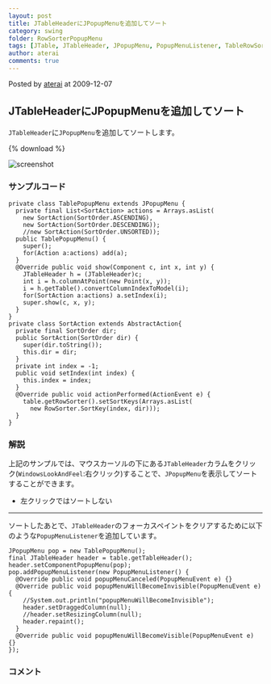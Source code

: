 ```yaml
---
layout: post
title: JTableHeaderにJPopupMenuを追加してソート
category: swing
folder: RowSorterPopupMenu
tags: [JTable, JTableHeader, JPopupMenu, PopupMenuListener, TableRowSorter]
author: aterai
comments: true
---
```


Posted by [aterai](http://terai.xrea.jp/aterai.html) at 2009-12-07

## JTableHeaderにJPopupMenuを追加してソート
`JTableHeader`に`JPopupMenu`を追加してソートします。

{% download %}

![screenshot](https://lh6.googleusercontent.com/_9Z4BYR88imo/TQTSY9WWpNI/AAAAAAAAAis/Z0YqvftAIh8/s800/RowSorterPopupMenu.png)

### サンプルコード
<pre class="prettyprint"><code>private class TablePopupMenu extends JPopupMenu {
  private final List&lt;SortAction&gt; actions = Arrays.asList(
    new SortAction(SortOrder.ASCENDING),
    new SortAction(SortOrder.DESCENDING));
    //new SortAction(SortOrder.UNSORTED));
  public TablePopupMenu() {
    super();
    for(Action a:actions) add(a);
  }
  @Override public void show(Component c, int x, int y) {
    JTableHeader h = (JTableHeader)c;
    int i = h.columnAtPoint(new Point(x, y));
    i = h.getTable().convertColumnIndexToModel(i);
    for(SortAction a:actions) a.setIndex(i);
    super.show(c, x, y);
  }
}
private class SortAction extends AbstractAction{
  private final SortOrder dir;
  public SortAction(SortOrder dir) {
    super(dir.toString());
    this.dir = dir;
  }
  private int index = -1;
  public void setIndex(int index) {
    this.index = index;
  }
  @Override public void actionPerformed(ActionEvent e) {
    table.getRowSorter().setSortKeys(Arrays.asList(
      new RowSorter.SortKey(index, dir)));
  }
}
</code></pre>

### 解説
上記のサンプルでは、マウスカーソルの下にある`JTableHeader`カラムをクリック(`WindowsLookAndFeel`:右クリック)することで、`JPopupMenu`を表示してソートすることができます。

- 左クリックではソートしない

<!-- dummy comment line for breaking list -->

- - - -
ソートしたあとで、`JTableHeader`のフォーカスペイントをクリアするために以下のような`PopupMenuListener`を追加しています。

<pre class="prettyprint"><code>JPopupMenu pop = new TablePopupMenu();
final JTableHeader header = table.getTableHeader();
header.setComponentPopupMenu(pop);
pop.addPopupMenuListener(new PopupMenuListener() {
  @Override public void popupMenuCanceled(PopupMenuEvent e) {}
  @Override public void popupMenuWillBecomeInvisible(PopupMenuEvent e) {
    //System.out.println("popupMenuWillBecomeInvisible");
    header.setDraggedColumn(null);
    //header.setResizingColumn(null);
    header.repaint();
  }
  @Override public void popupMenuWillBecomeVisible(PopupMenuEvent e) {}
});
</code></pre>

### コメント

